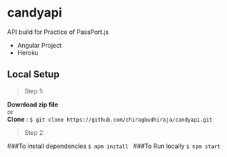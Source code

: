 # candyapi
API build for Practice of PassPort.js
- Angular Project
- Heroku
## Local Setup
> Step 1:  

**Download zip file**  
or  
**Clone** : `$ git clone https://github.com/chiragbudhiraja/candyapi.git`


>Step 2:  

###To install dependencies
`$ npm install `
###To Run locally
`$ npm start `
